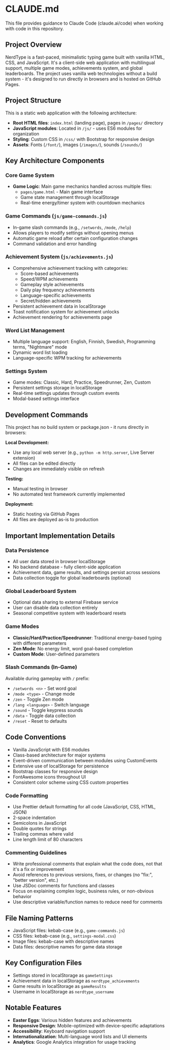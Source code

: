 # CLAUDE.md

This file provides guidance to Claude Code (claude.ai/code) when working with code in this repository.

## Project Overview

NerdType is a fast-paced, minimalistic typing game built with vanilla HTML, CSS, and JavaScript. It's a client-side web application with multilingual support, multiple game modes, achievements system, and global leaderboards. The project uses vanilla web technologies without a build system - it's designed to run directly in browsers and is hosted on GitHub Pages.

## Project Structure

This is a static web application with the following architecture:

- **Root HTML files**: `index.html` (landing page), pages in `/pages/` directory
- **JavaScript modules**: Located in `/js/` - uses ES6 modules for organization
- **Styling**: Custom CSS in `/css/` with Bootstrap for responsive design
- **Assets**: Fonts (`/font/`), images (`/images/`), sounds (`/sounds/`)

## Key Architecture Components

### Core Game System
- **Game Logic**: Main game mechanics handled across multiple files:
  - `pages/game.html` - Main game interface
  - Game state management through localStorage
  - Real-time energy/timer system with countdown mechanics

### Game Commands (`js/game-commands.js`)  
- In-game slash commands (e.g., `/setwords`, `/mode`, `/help`)
- Allows players to modify settings without opening menus
- Automatic game reload after certain configuration changes
- Command validation and error handling

### Achievement System (`js/achievements.js`)
- Comprehensive achievement tracking with categories:
  - Score-based achievements
  - Speed/WPM achievements  
  - Gameplay style achievements
  - Daily play frequency achievements
  - Language-specific achievements
  - Secret/hidden achievements
- Persistent achievement data in localStorage
- Toast notification system for achievement unlocks
- Achievement rendering for achievements page

### Word List Management
- Multiple language support: English, Finnish, Swedish, Programming terms, "Nightmare" mode
- Dynamic word list loading
- Language-specific WPM tracking for achievements

### Settings System
- Game modes: Classic, Hard, Practice, Speedrunner, Zen, Custom
- Persistent settings storage in localStorage
- Real-time settings updates through custom events
- Modal-based settings interface

## Development Commands

This project has no build system or package.json - it runs directly in browsers:

**Local Development:**
- Use any local web server (e.g., `python -m http.server`, Live Server extension)
- All files can be edited directly
- Changes are immediately visible on refresh

**Testing:**
- Manual testing in browser
- No automated test framework currently implemented

**Deployment:**
- Static hosting via GitHub Pages
- All files are deployed as-is to production

## Important Implementation Details

### Data Persistence
- All user data stored in browser localStorage
- No backend database - fully client-side application
- Achievement data, game results, and settings persist across sessions
- Data collection toggle for global leaderboards (optional)

### Global Leaderboard System
- Optional data sharing to external Firebase service
- User can disable data collection entirely
- Seasonal competitive system with leaderboard resets

### Game Modes
- **Classic/Hard/Practice/Speedrunner**: Traditional energy-based typing with different parameters
- **Zen Mode**: No energy limit, word goal-based completion
- **Custom Mode**: User-defined parameters

### Slash Commands (In-Game)
Available during gameplay with `/` prefix:
- `/setwords <n>` - Set word goal
- `/mode <type>` - Change mode
- `/zen` - Toggle Zen mode
- `/lang <language>` - Switch language
- `/sound` - Toggle keypress sounds
- `/data` - Toggle data collection
- `/reset` - Reset to defaults

## Code Conventions

- Vanilla JavaScript with ES6 modules
- Class-based architecture for major systems
- Event-driven communication between modules using CustomEvents
- Extensive use of localStorage for persistence
- Bootstrap classes for responsive design
- FontAwesome icons throughout UI
- Consistent color scheme using CSS custom properties

### Code Formatting
- Use Prettier default formatting for all code (JavaScript, CSS, HTML, JSON)
- 2-space indentation
- Semicolons in JavaScript
- Double quotes for strings
- Trailing commas where valid
- Line length limit of 80 characters

### Commenting Guidelines
- Write professional comments that explain what the code does, not that it's a fix or improvement
- Avoid references to previous versions, fixes, or changes (no "fix:", "better version", etc.)
- Use JSDoc comments for functions and classes
- Focus on explaining complex logic, business rules, or non-obvious behavior
- Use descriptive variable/function names to reduce need for comments

## File Naming Patterns

- JavaScript files: kebab-case (e.g., `game-commands.js`)
- CSS files: kebab-case (e.g., `settings-modal.css`)
- Image files: kebab-case with descriptive names
- Data files: descriptive names for game data storage

## Key Configuration Files

- Settings stored in localStorage as `gameSettings`
- Achievement data in localStorage as `nerdtype_achievements`
- Game results in localStorage as `gameResults`
- Username in localStorage as `nerdtype_username`

## Notable Features

- **Easter Eggs**: Various hidden features and achievements
- **Responsive Design**: Mobile-optimized with device-specific adaptations
- **Accessibility**: Keyboard navigation support
- **Internationalization**: Multi-language word lists and UI elements
- **Analytics**: Google Analytics integration for usage tracking